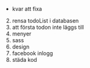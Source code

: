  * kvar att fixa


 2. rensa todoList i databasen
 3. att första todon inte läggs till
 4. menyer
 5. sass
 6. design
 7. facebook inlogg
 8. städa kod
